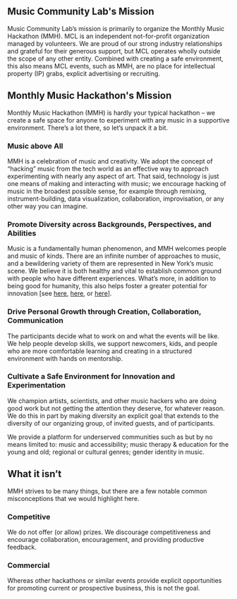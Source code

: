 ## Music Community Lab's Mission

Music Community Lab’s mission is primarily to organize the Monthly Music Hackathon (MMH). MCL is an independent not-for-profit organization managed by volunteers. We are proud of our strong industry relationships and grateful for their generous support, but MCL operates wholly outside the scope of any other entity. Combined with creating a safe environment, this also means MCL events, such as MMH, are no place for intellectual property (IP) grabs, explicit advertising or recruiting.

## Monthly Music Hackathon's Mission

Monthly Music Hackathon (MMH) is hardly your typical hackathon – we create a safe space for anyone to experiment with
any music in a supportive environment. There’s a lot there, so let’s unpack it a bit.

### Music above All

MMH is a celebration of music and creativity. We adopt the concept of “hacking” music from the tech world as an effective way to approach experimenting with nearly any aspect of art. That said, technology is just one means of making and interacting with music; we encourage hacking of music in the broadest possible sense, for example through remixing, instrument-building, data visualization, collaboration, improvisation, or any other way you can imagine.

### Promote Diversity across Backgrounds, Perspectives, and Abilities

Music is a fundamentally human phenomenon, and MMH welcomes people and music of kinds. There are an infinite number of approaches to music, and a bewildering variety of them are represented in New York’s music scene. We believe it is both healthy and vital to establish common ground with people who have different experiences. What’s more, in addition to being good for humanity, this also helps foster a greater potential for innovation [see 
[here](https://hbr.org/2016/11/why-diverse-teams-are-smarter),
[here](https://hbr.org/2016/09/diverse-teams-feel-less-comfortable-and-thats-why-they-perform-better),
or [here](https://hbr.org/2017/03/teams-solve-problems-faster-when-theyre-more-cognitively-diverse)].

### Drive Personal Growth through Creation, Collaboration, Communication

The participants decide what to work on and what the events will be like. We help people develop skills, we support newcomers, kids, and people who are more comfortable learning and creating in a structured environment with hands on mentorship.

### Cultivate a Safe Environment for Innovation and Experimentation

We champion artists, scientists, and other music hackers who are doing good work but not getting the attention they deserve, for whatever reason. We do this in part by making diversity an explicit goal that extends to  the diversity of our organizing group, of invited guests, and of participants.

We provide a platform for underserved communities such as but by no means limited to: music and accessibility; music therapy & education for the young and old; regional or cultural genres; gender identity in music.

## What it isn’t

MMH strives to be many things, but there are a few notable common misconceptions that we would highlight here.

### Competitive

We do not offer (or allow) prizes. We discourage competitiveness and encourage collaboration, encouragement, and providing
productive feedback.

### Commercial

Whereas other hackathons or similar events provide explicit opportunities for promoting current or prospective business,
this is not the goal.
